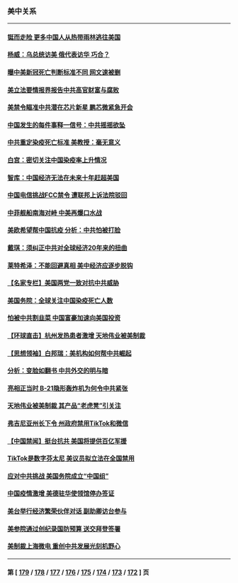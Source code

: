 ### 美中关系
---
#### [铤而走险 更多中国人从热带雨林逃往美国](../../pages/nf1412576/n13889947.md) 
#### [杨威：乌总统访美 俄代表访华 巧合？](../../pages/nf1412576/n13889440.md) 
#### [曝中美新冠死亡判断标准不同 网文速被删](../../pages/nf1412576/n13889389.md) 
#### [美立法要情报界报告中共高官财富与腐败](../../pages/nf1412576/n13889226.md) 
#### [美禁令瞄准中共潜在芯片新星 鹏芯微紧急开会](../../pages/nf1412576/n13889181.md) 
#### [中国发生的每件事释一信号：中共摇摇欲坠](../../pages/nf1412576/n13888494.md) 
#### [中共重定染疫死亡标准 美教授：毫无意义](../../pages/nf1412576/n13888721.md) 
#### [白宫：密切关注中国染疫率上升情况](../../pages/nf1412576/n13888511.md) 
#### [智库：中国经济无法在未来十年赶超美国](../../pages/nf1412576/n13888561.md) 
#### [中国电信挑战FCC禁令 遭联邦上诉法院驳回](../../pages/nf1412576/n13888488.md) 
#### [中菲舰船南海对峙 中美再爆口水战](../../pages/nf1412576/n13888425.md) 
#### [美欧希望帮中国抗疫 分析：中共怕被打脸](../../pages/nf1412576/n13888404.md) 
#### [戴琪：须纠正中共对全球经济20年来的扭曲](../../pages/nf1412576/n13888095.md) 
#### [莱特希泽：不能回避真相 美中经济应逐步脱钩](../../pages/nf1412576/n13887856.md) 
#### [【名家专栏】美国两党一致对抗中共威胁](../../pages/nf1412576/n13887692.md) 
#### [美国务院：全球关注中国染疫死亡人数](../../pages/nf1412576/n13887864.md) 
#### [怕被中共割韭菜 中国富豪加速向美国投资](../../pages/nf1412576/n13887794.md) 
#### [【环球直击】杭州发热患者激增 天地伟业被美制裁](../../pages/nf1412576/n13887644.md) 
#### [【思想领袖】白邦瑞：美机构如何帮中共崛起](../../pages/nf1412576/n13884098.md) 
#### [分析：变脸如翻书 中共外交的明与暗](../../pages/nf1412576/n13886917.md) 
#### [亮相正当时 B-21隐形轰炸机为何令中共紧张](../../pages/nf1412576/n13886820.md) 
#### [天地伟业被美制裁 其产品“老虎凳”引关注](../../pages/nf1412576/n13886445.md) 
#### [弗吉尼亚州长下令 州政府禁用TikTok和微信](../../pages/nf1412576/n13886676.md) 
#### [【中国禁闻】挺台抗共 美国将提供百亿军援](../../pages/nf1412576/n13886434.md) 
#### [TikTok是数字芬太尼 美议员拟立法在全国禁用](../../pages/nf1412576/n13886372.md) 
#### [应对中共挑战 美国务院成立“中国组”](../../pages/nf1412576/n13886390.md) 
#### [中国疫情激增 美德驻华使领馆停办签证](../../pages/nf1412576/n13886335.md) 
#### [美台举行经济繁荣伙伴对话 副助卿访台参与](../../pages/nf1412576/n13886119.md) 
#### [美参院通过创纪录国防预算 送交拜登签署](../../pages/nf1412576/n13885868.md) 
#### [美制裁上海微电 重创中共发展光刻机野心](../../pages/nf1412576/n13885811.md) 

---
#### 第 [ [179](./179.md) / [178](./178.md) / [177](./177.md) / [176](./176.md) / [175](./175.md) / [174](./174.md) / [173](./173.md) / [172](./172.md) ] 页
